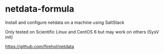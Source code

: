 # netdata-formula

Install and configure netdata on a machine using SaltStack

Only tested on Scientific Linux and CentOS 6 but may work on others (SysV init)

https://github.com/firehol/netdata

